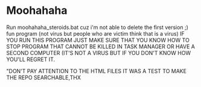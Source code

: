 # Moohahaha
Run moohahaha_steroids.bat cuz i'm not able to delete the first version ;) 
fun program (not virus but people who are victim think that is a virus)
IF YOU RUN THIS PROGRAM JUST MAKE SURE THAT YOU KNOW HOW TO STOP PROGRAM THAT CANNOT BE KILLED IN TASK MANAGER OR HAVE A SECOND COMPUTER (IT'S NOT A VIRUS BUT IF YOU DON'T KNOW HOW YOU'LL REGRET IT. 

"DON'T PAY ATTENTION TO THE HTML FILES IT WAS A TEST TO MAKE THE REPO SEARCHABLE,THX
